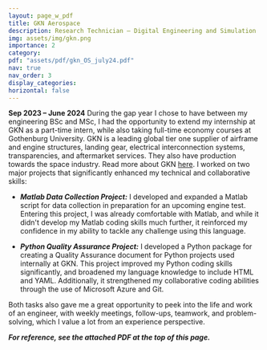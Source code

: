 ```yaml
---
layout: page_w_pdf
title: GKN Aerospace 
description: Research Technician – Digital Engineering and Simulation
img: assets/img/gkn.png
importance: 2
category:
pdf: "assets/pdf/gkn_OS_july24.pdf"
nav: true
nav_order: 3
display_categories:
horizontal: false
---
```

<!-- markdownlint-disable MD033 -->
**Sep 2023 – June 2024**
During the gap year I chose to have between my engineering BSc and MSc, I had the opportunity to extend my internship at GKN as a part-time intern, while also taking full-time economy courses at Gothenburg University. GKN is a leading global tier one supplier of airframe and engine structures, landing gear, electrical interconnection systems, transparencies, and aftermarket services. They also have production towards the space industry. Read more about GKN [here](https://www.gknaerospace.com/about-us/). I worked on two major projects that significantly enhanced my technical and collaborative skills:

- ***Matlab Data Collection Project:*** I developed and expanded a Matlab script for data collection in preparation for an upcoming engine test. Entering this project, I was already comfortable with Matlab, and while it didn't develop my Matlab coding skills much further, it reinforced my confidence in my ability to tackle any challenge using this language.

- ***Python Quality Assurance Project:*** I developed a Python package for creating a Quality Assurance document for Python projects used internally at GKN. This project improved my Python coding skills significantly, and broadened my language knowledge to include HTML and YAML. Additionally, it strengthened my collaborative coding abilities through the use of Microsoft Azure and Git.

Both tasks also gave me a great opportunity to peek into the life and work of an engineer, with weekly meetings, follow-ups, teamwork, and problem-solving, which I value a lot from an experience perspective.

***For reference, see the attached PDF at the top of this page.***
